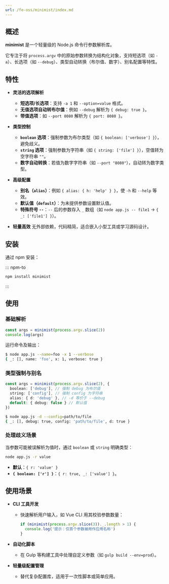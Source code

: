 ```yaml
---
url: /fe-oss/minimist/index.md
---
```

## 概述

**minimist** 是一个轻量级的 Node.js 命令行参数解析库。

它专注于将 `process.argv` 中的原始参数转换为结构化对象，支持短选项（如 `-a`）、长选项（如 `--debug`）、类型自动转换（布尔值、数字）、别名配置等特性。

## 特性

* **灵活的选项解析**

  * **短选项/长选项**：支持 `-a 1` 和 `--option=value` 格式。
  * **无值选项自动转布尔值**：例如 `--debug` 解析为 `{ debug: true }`。
  * **带值选项**：如 `--port 8080` 解析为 `{ port: 8080 }`。

* **类型控制**

  * **`boolean` 选项**：强制参数为布尔类型（如 `{ boolean: ['verbose'] }`），避免歧义。
  * **`string` 选项**：强制参数为字符串（如 `{ string: ['file'] }`），空值转为空字符串 `""`。
  * **数字自动转换**：若值为数字字符串（如 `--port "8080"`），自动转为数字类型。

* **高级配置**

  * **别名（`alias`）**：例如 `{ alias: { h: 'help' } }`，使 `-h` 和 `--help` 等效。
  * **默认值（`default`）**：为未提供参数设置默认值。
  * **特殊符号 `--`**：`--` 后的参数存入 `_` 数组（如 `node app.js -- file1` → `{ _: ['file1'] }`）。

* **轻量高效**
  无外部依赖，代码精简，适合嵌入小型工具或学习源码设计。

## 安装

通过 npm 安装：

::: npm-to

```sh
npm install minimist
```

:::

## 使用

### 基础解析

```ts
const args = minimist(process.argv.slice(2))
console.log(args)
```

运行命令及输出：

```bash
$ node app.js --name=foo -x 1 --verbose
{ _: [], name: 'foo', x: 1, verbose: true }
```

### 类型强制与别名

```ts
const args = minimist(process.argv.slice(2), {
  boolean: ['debug'], // 强制 debug 为布尔值
  string: ['config'], // 强制 config 为字符串
  alias: { d: 'debug' }, // -d 等价于 --debug
  default: { debug: false } // 默认值
})
```

```bash
$ node app.js -d --config=path/to/file
{ _: [], debug: true, config: 'path/to/file', d: true }
```

### 处理歧义场景

当参数可能被误解析为值时，通过 `boolean` 或 `string` 明确类型：

```sh
node app.js -r value
```

* **默认**：`{ r: 'value' }`
* **`{ boolean: ['r'] }`**：`{ r: true, _: ['value'] }`。

## 使用场景

* **CLI 工具开发**
  * 快速解析用户输入，如 Vue CLI 用其校验参数数量：

    ```ts
    if (minimist(process.argv.slice(3))._.length > 1) {
      console.log('提示：仅首个参数被用作应用名称')
    }
    ```

* **自动化脚本**

  * 在 Gulp 等构建工具中处理自定义参数（如 `gulp build --env=prod`）。

* **轻量级配置管理**

  * 替代复杂配置库，适用于一次性脚本或简单应用。
